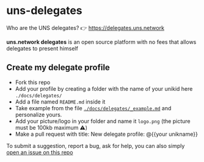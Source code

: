 # uns-delegates
Who are the UNS delegates? 👉 https://delegates.uns.network
 
__uns.network delegates__ is an open source platform with no fees that allows delegates to present himself

## Create my delegate profile
- Fork this repo
- Add your profile by creating a folder with the name of your unikid here ```./docs/delegates/```
- Add a file named `README.md` inside it
- Take example from the file [`./docs/delegates/_example.md`](https://github.com/qsvtr/uns-delegates-website/blob/dev/docs/delegates/_example.md) and personalize yours.
- Add your picture/logo in your folder and name it `logo.png` (the picture must be 100kb maximum ⚠️)
- Make a pull request with title: New delegate profile: @{{your unikname}}

To submit a suggestion, report a bug, ask for help, you can also simply [open an issue on this repo](https://github.com/unik-name/uns-delegates-website/issues/new)

